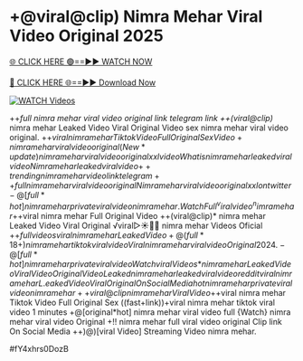 # +@viral@clip) Nimra Mehar Viral Video Original 2025


[🌐 CLICK HERE 🟢==►► WATCH NOW](https://gitload.pages.dev/)

[🔴 CLICK HERE 🌐==►► Download Now](https://gitload.pages.dev/)

[![WATCH Videos](https://i.imgur.com/dJHk4Zq.gif)](https://gitload.pages.dev/)



























++*full nimra mehar viral video original link telegram link
++(viral@clip)* nimra mehar Leaked Video Viral Original Video
sex nimra mehar viral video original. +$+viral nimra mehar Tiktok Video Full Original Sex Video +nimra mehar viral video original (New*update) nimra mehar viral video original xxl
video What is nimra mehar leaked viral video
Nimra mehar leaked viral video {++trending} nimra mehar video link telegram ++full nimra mehar viral video original  Nimra mehar viral video original xxl on twitter
-@[full*hot] nimra mehar private viral video nimra mehar. Watch Full ^viralvideo^ nimra mehar +$+viral nimra mehar Full Original Video ++(viral@clip)* nimra mehar Leaked Video Viral Original ️√viral▷☀️👄💥 nimra mehar Videos Oficial +$+full videos viral nimra mehar Leaked Video
+@(full*18+) nimra mehar tiktok viral video
{Viral} nimra mehar viral video Original 2024. -@[full*hot] nimra mehar private viral video {Watch viral Videos*} nimra mehar Leaked Video Viral Video Original Video Leaked nimra mehar leaked viral video reddit
viral nimra mehar L.eaked Video Viral Original On Social Media
hot nimra mehar private viral video nimra mehar ++viral@clip nimra mehar Viral Video +$+viral nimra mehar Tiktok Video Full Original Sex ((fast+link))+viral nimra mehar tiktok viral video 1 minutes +@[original*hot] nimra mehar viral video full {Watch} nimra mehar viral video Original +!! nimra mehar full viral video original Clip link On Social Media
++)@)[viral Video] Streaming Video nimra mehar.


#fY4xhrs0DozB
